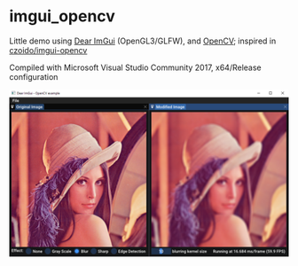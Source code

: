 # imgui_opencv
 Little demo using [Dear ImGui](https://github.com/ocornut/imgui) (OpenGL3/GLFW), and [OpenCV](https://github.com/opencv/opencv); inspired in [czoido/imgui-opencv](https://github.com/czoido/imgui-opencv)

 
 Compiled with Microsoft Visual Studio Community 2017, x64/Release configuration
 
 ![Program snapshot](/images/snapshot.png)
